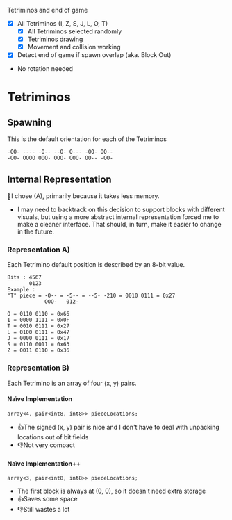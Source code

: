 Tetriminos and end of game
- [x] All Tetriminos (I, Z, S, J, L, O, T)
	- [x] All Tetriminos selected randomly
	- [x] Tetriminos drawing
	- [x] Movement and collision working
- [x] Detect end of game if spawn overlap (aka. Block Out)
- No rotation needed


# Tetriminos
## Spawning
This is the default orientation for each of the Tetriminos
```Tetriminos
-OO- ---- -O-- --O- O--- -OO- OO--
-OO- OOOO OOO- OOO- OOO- OO-- -OO-
```

## Internal Representation
📝I chose (A), primarily because it takes less memory.
- I may need to backtrack on this decision to support blocks with different visuals, but using a more abstract internal representation forced me to make a cleaner interface. That should, in turn, make it easier to change in the future.
### Representation A)
Each Tetrimino default position is described by an 8-bit value.
```Tetriminos
Bits : 4567
       0123
Example :
"T" piece = -O-- = -5-- = --5- -210 = 0010 0111 = 0x27
            OOO-   012-

O = 0110 0110 = 0x66
I = 0000 1111 = 0x0F
T = 0010 0111 = 0x27
L = 0100 0111 = 0x47
J = 0000 0111 = 0x17
S = 0110 0011 = 0x63
Z = 0011 0110 = 0x36
```

### Representation B)
Each Tetrimino is an array of four (x, y) pairs.
#### Naïve Implementation
`array<4, pair<int8, int8>> pieceLocations;`
- 👍The signed (x, y) pair is nice and I don't have to deal with unpacking locations out of bit fields
- 👎Not very compact
#### Naïve Implementation++
`array<3, pair<int8, int8>> pieceLocations;`
- The first block is always at (0, 0), so it doesn't need extra storage
- 👍Saves some space
- 👎Still wastes a lot
